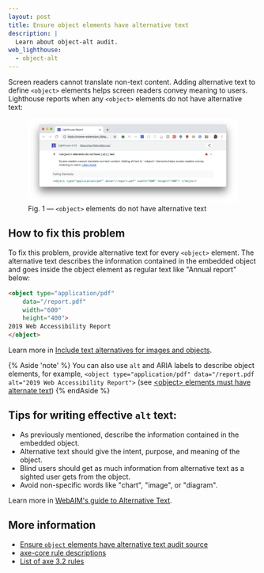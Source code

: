 ```yaml
---
layout: post
title: Ensure object elements have alternative text
description: |
  Learn about object-alt audit.
web_lighthouse:
  - object-alt
---
```


Screen readers cannot translate non-text content.
Adding alternative text to define `<object>` elements helps screen readers convey meaning to users.
Lighthouse reports when any `<object>` elements do not have alternative text:

<!--
***Todo*** Rob's docs in accessibility recommend describing objects in the inner text.
But the Lighthouse audit implies that it is checking for `alt` text.
Need to check how this audit fails.
Also need to talk with Rob the slight inconsistencies between
Rob's doc, the audit, and recommendations in deque docs.
-->
<figure class="w-figure">
  <img class="w-screenshot w-screenshot--filled" src="object-alt.png" alt="Lighthouse audit showing <object> elements do not have alternative text">
  <figcaption class="w-figcaption">
    Fig. 1 — <code>&lt;object></code> elements do not have alternative text
  </figcaption>
</figure>


## How to fix this problem

To fix this problem,
provide alternative text for every `<object>` element.
The alternative text describes the information contained in the embedded object
and goes inside the object element as regular text
like "Annual report" below:

```html
<object type="application/pdf"
    data="/report.pdf"
    width="600"
    height="400">
2019 Web Accessibility Report
</object>
```

Learn more in [Include text alternatives for images and objects](/labels-and-text-alternatives#include-text-alternatives-for-images-and-objects).

{% Aside 'note' %}
You can also use `alt` and ARIA labels to describe object elements,
for example,
`<object type="application/pdf" data="/report.pdf alt="2019 Web Accessibility Report">`
(see [&lt;object> elements must have alternate text](https://dequeuniversity.com/rules/axe/3.2/object-alt))
{% endAside %}

## Tips for writing effective `alt` text:

- As previously mentioned, describe the information contained in the embedded object.
- Alternative text should give the intent, purpose, and meaning of the object.
- Blind users should get as much information from alternative text as a sighted user gets from the object.
- Avoid non-specific words like "chart", "image", or "diagram".

Learn more in
[WebAIM's guide to Alternative Text](https://webaim.org/techniques/alttext/).

<!--
## How this audit impacts overall Lighthouse score

Todo. I have no idea how accessibility scoring is working!
-->
## More information

- [Ensure `object` elements have alternative text audit source](https://github.com/GoogleChrome/lighthouse/blob/master/lighthouse-core/audits/accessibility/object-alt.js)
- [axe-core rule descriptions](https://github.com/dequelabs/axe-core/blob/develop/doc/rule-descriptions.md)
- [List of axe 3.2 rules](https://dequeuniversity.com/rules/axe/3.2)